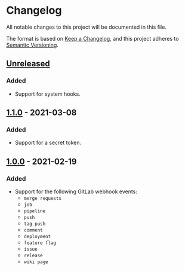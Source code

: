 # Changelog
All notable changes to this project will be documented in this file.

The format is based on [Keep a Changelog](https://keepachangelog.com/en/1.0.0/),
and this project adheres to [Semantic Versioning](https://semver.org/spec/v2.0.0.html).

## [Unreleased]
### Added
- Support for system hooks.

## [1.1.0] - 2021-03-08
### Added
- Support for a secret token.

## [1.0.0] - 2021-02-19
### Added
- Support for the following GitLab webhook events:
  - `merge requests`
  - `job`
  - `pipeline`
  - `push`
  - `tag push`
  - `comment`
  - `deployment`
  - `feature flag`
  - `issue`
  - `release`
  - `wiki page`

[Unreleased]: https://github.com/iwink/gitlab-webhook-bundle/compare/v1.1.0...main
[1.1.0]: https://github.com/iwink/gitlab-webhook-bundle/compare/v1.0.0...v1.1.0
[1.0.0]: https://github.com/iwink/gitlab-webhook-bundle/releases/tag/v1.0.0
